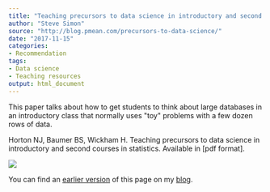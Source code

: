```yaml
---
title: "Teaching precursors to data science in introductory and second courses in statistics"
author: "Steve Simon"
source: "http://blog.pmean.com/precursors-to-data-science/"
date: "2017-11-15"
categories:
- Recommendation
tags:
- Data science
- Teaching resources
output: html_document
---
```


This paper talks about how to get students to think about large databases in an introductory class that normally uses "toy" problems with a few dozen rows of data.

<!---More--->

Horton NJ, Baumer BS, Wickham H. Teaching precursors to data science in introductory and second courses in statistics. Available in [pdf format].

![](http://www.pmean.com/new-images/17/precursors-to-data-science01.png)

You can find an [earlier version][sim1] of this page on my [blog][sim2].

[sim1]: http://blog.pmean.com/precursors-to-data-science/
[sim2]: http://blog.pmean.com

[hort1]: https://arxiv.org/abs/1401.3269


